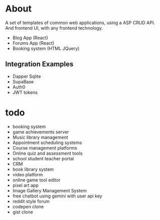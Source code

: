 # About
A set of templates of common web applications, using a ASP CRUD API. And frontend UI, with any frontend technology.

* Blog App (React)
* Forums App (React)
* Booking system (HTML JQuery)

## Integration Examples
* Dapper Sqlite
* SupaBase
* Auth0
* JWT tokens

# todo
* booking system
* game achievements server
* Music library management
* Appointment scheduling systems
* Course management platforms
* Online quiz and assessment tools
* school student teacher portal
* CRM
* book library system
* video platform
* online game tool editor
* pixel art app
* Image Gallery Management System
* free chatbot using gemini with user api key
* reddit style forum
* codepen clone
* gist clone

